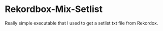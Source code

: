 # Rekordbox-Mix-Setlist
Really simple executable that I used to get a setlist txt file from Rekordox.

